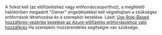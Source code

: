 A fiókot kell (az előfizetéshez vagy erőforráscsoporthoz), a megfelelő hatókörben megadott "Owner" engedélyekkel kell végrehajtani a szükséges erőforrások létrehozása és a szerepkör kezelése. Lásd: [Use Role-Based hozzáférés-vezérlés kezelése az Azure-előfizetés erőforrásokhoz való hozzáférés](../articles/active-directory/role-based-access-control-configure.md) Ha szerepkör-hozzárendelés segítségre van szüksége.
